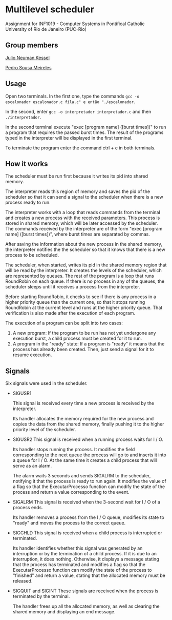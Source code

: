# Multilevel scheduler

Assignment for INF1019 - Computer Systems in Pontifical Catholic University of Rio de Janeiro (PUC-Rio)

## Group members

[Julio Neuman Kessel](https://github.com/JNKessel)

[Pedro Sousa Meireles](https://github.com/psmeireles)

## Usage

Open two terminals. In the first one, type the commands `gcc -o escalonador escalonador.c fila.c" e então "./escalonador`.

In the second, enter `gcc -o interpretador interpretador.c` and then `./interpretador`.

In the second terminal execute "exec [program name] ([burst times])" to run a program that requires the passed burst times. The result
of the programs typed in the interpreter will be displayed in the first terminal.

To terminate the program enter the command ctrl + c in both terminals.
  
## How it works
The scheduler must be run first because it writes its pid into shared memory.

The interpreter reads this region of memory and saves the pid of the scheduler so that it can send a signal to the scheduler when
there is a new process ready to run.

The interpreter works with a loop that reads commands from the terminal and creates a new process with the
received parameters. This process is stored in shared memory, which will be later accessed
by the scheduler. The commands received by the interpreter are of the form
"exec [program name] ([burst times])", where burst times are separated by commas.

After saving the information about the new process in the shared memory, the interpreter notifies the
the scheduler so that it knows that there is a new process to be scheduled.


The scheduler, when started, writes its pid in the shared memory region that will be read
by the interpreter. It creates the levels of the scheduler, which are represented by queues. The rest of the
program is a loop that runs RoundRobin on each queue. If there is no process in any of the queues, 
the scheduler sleeps until it receives a process from the interpreter.

Before starting RoundRobin, it checks to see if there is any process in a higher priority queue than the current one, so that
it stops running RoundRobin at the current level and runs at the higher priority queue. That
verification is also made after the execution of each program.

The execution of a program can be split into two cases:
1. A new program:
If the program to be run has not yet undergone any execution burst, a child process 
must be created for it to run.
2. A program in the "ready" state:
If a program is "ready" it means that the process has already been created. Then, just send
a signal for it to resume execution.


## Signals

Six signals were used in the scheduler.
* SIGUSR1

  This signal is received every time a new process is received by the interpreter.
  
  Its handler allocates the memory required for the new process and copies the data from the shared memory,
finally pushing it to the higher priority level of the scheduler.

* SIGUSR2
  This signal is received when a running process waits for I / O.

  Its handler stops running the process. It modifies the field corresponding to the next queue the process will go to and 
inserts it into a queue for I / O. At the same time it creates a child process that will serve as an alarm.
  
  The alarm waits 3 seconds and sends SIGALRM to the scheduler, notifying it that the process is ready to
run again. It modifies the value of a flag so that the ExecutarProcesso function can modify
the state of the process and return a value corresponding to the event.

* SIGALRM
  This signal is received when the 3-second wait for I / O of a process ends.
  
  Its handler removes a process from the I / O queue, modifies its state to "ready" and moves the
process to the correct queue.

* SIGCHLD
  This signal is received when a child process is interrupted or terminated.
  
  Its handler identifies whether this signal was generated by an interruption or by the termination of a child process.
If it is due to an interruption, it does nothing. Otherwise, it displays a message stating that the process
has terminated and modifies a flag so that the ExecutarProcesso function can modify the state of the process to "finished"
and return a value, stating that the allocated memory must be released.

* SIGQUIT and SIGINT
  These signals are received when the process is terminated by the terminal.
  
  The handler frees up all the allocated memory, as well as clearing the shared memory and displaying an end message.
	
